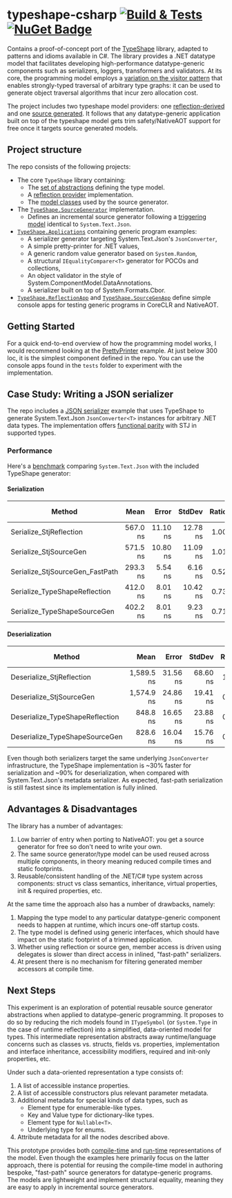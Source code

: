 # typeshape-csharp [![Build & Tests](https://github.com/eiriktsarpalis/typeshape-csharp/actions/workflows/build.yml/badge.svg)](https://github.com/eiriktsarpalis/typeshape-csharp/actions/workflows/build.yml) [![NuGet Badge](https://buildstats.info/nuget/typeshape-csharp)](https://www.nuget.org/packages/typeshape-csharp/)

Contains a proof-of-concept port of the [TypeShape](https://github.com/eiriktsarpalis/TypeShape) library, adapted to patterns and idioms available in C#.
The library provides a .NET datatype model that facilitates developing high-performance datatype-generic components such as serializers, loggers, transformers and validators.
At its core, the programming model employs a [variation on the visitor pattern](https://www.microsoft.com/en-us/research/publication/generalized-algebraic-data-types-and-object-oriented-programming/) that enables strongly-typed traversal of arbitrary type graphs: it can be used to generate object traversal algorithms that incur zero allocation cost.

The project includes two typeshape model providers: one [reflection-derived](https://github.com/eiriktsarpalis/typeshape-csharp/tree/main/src/TypeShape/ReflectionProvider) and one [source generated](https://github.com/eiriktsarpalis/typeshape-csharp/tree/main/src/TypeShape.SourceGenerator).
It follows that any datatype-generic application built on top of the typeshape model gets trim safety/NativeAOT support for free once it targets source generated models.

## Project structure

The repo consists of the following projects:

* The core `TypeShape` library containing:
  * The [set of abstractions](https://github.com/eiriktsarpalis/typeshape-csharp/tree/main/src/TypeShape/Abstractions) defining the type model.
  * A [reflection provider](https://github.com/eiriktsarpalis/typeshape-csharp/tree/main/src/TypeShape/ReflectionProvider) implementation.
  * The [model classes](https://github.com/eiriktsarpalis/typeshape-csharp/tree/main/src/TypeShape/SourceGenModel) used by the source generator.
* The [`TypeShape.SourceGenerator`](https://github.com/eiriktsarpalis/typeshape-csharp/tree/main/src/TypeShape.SourceGenerator) implementation.
  * Defines an incremental source generator following a [triggering model](https://github.com/eiriktsarpalis/typeshape-csharp/blob/7f517209fd34cf80b5ba83b21306c6e8bf836ae9/tests/TypeShape.SourceGenApp/Program.cs#L38-L41) identical to `System.Text.Json`.
* [`TypeShape.Applications`](https://github.com/eiriktsarpalis/typeshape-csharp/tree/main/src/TypeShape.Applications) containing generic program examples:
  * A serializer generator targeting System.Text.Json's `JsonConverter`,
  * A simple pretty-printer for .NET values,
  * A generic random value generator based on `System.Random`,
  * A structural `IEqualityComparer<T>` generator for POCOs and collections,
  * An object validator in the style of System.ComponentModel.DataAnnotations.
  * A serializer built on top of System.Formats.Cbor.
* [`TypeShape.ReflectionApp`](https://github.com/eiriktsarpalis/typeshape-csharp/tree/main/tests/TypeShape.ReflectionApp) and [`TypeShape.SourceGenApp`](https://github.com/eiriktsarpalis/typeshape-csharp/tree/main/tests/TypeShape.SourceGenApp) define simple console apps for testing generic programs in CoreCLR and NativeAOT.

## Getting Started

For a quick end-to-end overview of how the programming model works, I would recommend looking at the [PrettyPrinter](https://github.com/eiriktsarpalis/typeshape-csharp/tree/main/src/TypeShape.Applications/PrettyPrinter) example. At just below 300 loc, it is the simplest component defined in the repo. You can use the console apps found in the `tests` folder to experiment with the implementation.

## Case Study: Writing a JSON serializer

The repo includes a [JSON serializer](https://github.com/eiriktsarpalis/typeshape-csharp/tree/main/src/TypeShape.Applications/JsonSerializer) example that uses TypeShape to generate System.Text.Json `JsonConverter<T>` instances for arbitrary .NET data types. The implementation offers [functional parity](https://github.com/eiriktsarpalis/typeshape-csharp/blob/main/tests/TypeShape.Tests/JsonTests.cs) with STJ in supported types.

### Performance

Here's a [benchmark](https://github.com/eiriktsarpalis/typeshape-csharp/blob/main/tests/TypeShape.Benchmarks/JsonBenchmark.cs) comparing `System.Text.Json` with the included TypeShape generator:

#### Serialization

|                          Method |     Mean |    Error |   StdDev | Ratio | RatioSD |   Gen0 | Allocated | Alloc Ratio |
|-------------------------------- |---------:|---------:|---------:|------:|--------:|-------:|----------:|------------:|
|         Serialize_StjReflection | 567.0 ns | 11.10 ns | 12.78 ns |  1.00 |    0.00 | 0.0381 |     488 B |        1.00 |
|          Serialize_StjSourceGen | 571.5 ns | 10.80 ns | 11.09 ns |  1.01 |    0.04 | 0.0381 |     488 B |        1.00 |
| Serialize_StjSourceGen_FastPath | 293.3 ns |  5.54 ns |  6.16 ns |  0.52 |    0.02 | 0.0138 |     176 B |        0.36 |
|   Serialize_TypeShapeReflection | 412.0 ns |  8.01 ns | 10.42 ns |  0.73 |    0.03 | 0.0138 |     176 B |        0.36 |
|    Serialize_TypeShapeSourceGen | 402.2 ns |  8.01 ns |  9.23 ns |  0.71 |    0.02 | 0.0138 |     176 B |        0.36 |

#### Deserialization

|                          Method |       Mean |    Error |   StdDev | Ratio | RatioSD |   Gen0 | Allocated | Alloc Ratio |
|-------------------------------- |-----------:|---------:|---------:|------:|--------:|-------:|----------:|------------:|
|       Deserialize_StjReflection | 1,589.5 ns | 31.56 ns | 68.60 ns |  1.00 |    0.00 | 0.0782 |     992 B |        1.00 |
|        Deserialize_StjSourceGen | 1,574.9 ns | 24.86 ns | 19.41 ns |  0.96 |    0.04 | 0.0763 |     968 B |        0.98 |
| Deserialize_TypeShapeReflection |   848.8 ns | 16.65 ns | 23.88 ns |  0.52 |    0.02 | 0.0343 |     440 B |        0.44 |
|  Deserialize_TypeShapeSourceGen |   828.6 ns | 16.04 ns | 15.76 ns |  0.50 |    0.01 | 0.0343 |     440 B |        0.44 |

Even though both serializers target the same underlying `JsonConverter` infrastructure, the TypeShape implementation is ~30% faster for serialization and ~90% for deserialization,
when compared with System.Text.Json's metadata serializer. As expected, fast-path serialization is still fastest since its implementation is fully inlined.

## Advantages & Disadvantages

The library has a number of advantages:

1. Low barrier of entry when porting to NativeAOT: you get a source generator for free so don't need to write your own.
2. The same source generator/type model can be used reused across multiple components, in theory meaning reduced compile times and static footprints.
3. Reusable/consistent handling of the .NET/C# type system across components: struct vs class semantics, inheritance, virtual properties, init & required properties, etc.

At the same time the approach also has a number of drawbacks, namely:

1. Mapping the type model to any particular datatype-generic component needs to happen at runtime, which incurs one-off startup costs.
2. The type model is defined using generic interfaces, which should have impact on the static footprint of a trimmed application.
3. Whether using reflection or source gen, member access is driven using delegates is slower than direct access in inlined, "fast-path" serializers.
4. At present there is no mechanism for filtering generated member accessors at compile time.

## Next Steps

This experiment is an exploration of potential reusable source generator abstractions when applied to datatype-generic programming. It proposes to do so by reducing the rich models found in `ITypeSymbol` (or `System.Type` in the case of runtime reflection) into a simplified, data-oriented model for types. This intermediate representation abstracts away runtime/language concerns such as classes vs. structs, fields vs. properties, implementation and interface inheritance, accessibility modifiers, required and init-only properties, etc.

Under such a data-oriented representation a type consists of:

1. A list of accessible instance properties.
2. A list of accessible constructors plus relevant parameter metadata.
3. Additional metadata for special kinds of data types, such as
    * Element type for enumerable-like types.
    * Key and Value type for dictionary-like types.
    * Element type for `Nullable<T>`.
    * Underlying type for enums.
4. Attribute metadata for all the nodes described above.

This prototype provides both [compile-time](https://github.com/eiriktsarpalis/typeshape-csharp/tree/main/src/TypeShape.SourceGenerator/Model) and [run-time](https://github.com/eiriktsarpalis/typeshape-csharp/tree/main/src/TypeShape/Abstractions) representations of the model. Even though the examples here primarily focus on the latter approach, there is potential for reusing the compile-time model in authoring bespoke, "fast-path" source generators for datatype-generic programs. The models are lightweight and implement structural equality, meaning they are easy to apply in incremental source generators.

